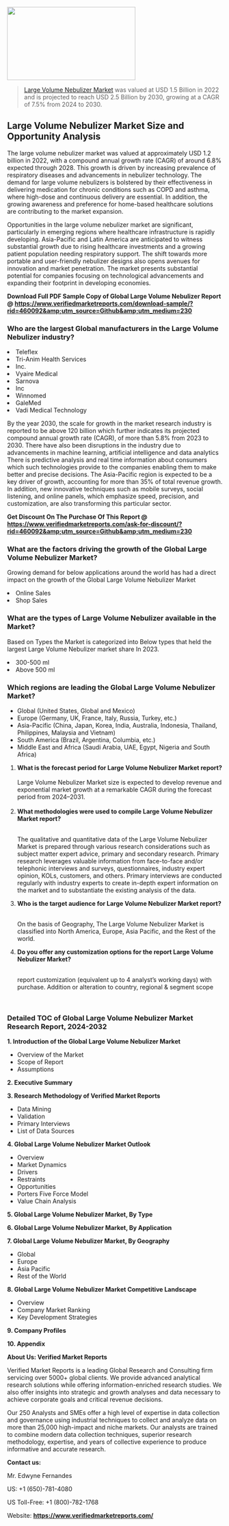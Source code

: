 <img src="https://ffe5etoiles.com/wp-content/uploads/2024/12/MST1-300x171.png" alt="" width="300" height="171" class="alignnone size-medium wp-image-20088" /><blockquote><p><p><a href="https://www.verifiedmarketreports.com/download-sample/?rid=460092&utm_source=Github&utm_medium=230" target="_blank">Large Volume Nebulizer Market</a> was valued at USD 1.5 Billion in 2022 and is projected to reach USD 2.5 Billion by 2030, growing at a CAGR of 7.5% from 2024 to 2030.</p></blockquote><p><h2>Large Volume Nebulizer Market Size and Opportunity Analysis</h2> <p>The large volume nebulizer market was valued at approximately USD 1.2 billion in 2022, with a compound annual growth rate (CAGR) of around 6.8% expected through 2028. This growth is driven by increasing prevalence of respiratory diseases and advancements in nebulizer technology. The demand for large volume nebulizers is bolstered by their effectiveness in delivering medication for chronic conditions such as COPD and asthma, where high-dose and continuous delivery are essential. In addition, the growing awareness and preference for home-based healthcare solutions are contributing to the market expansion.</p> <p>Opportunities in the large volume nebulizer market are significant, particularly in emerging regions where healthcare infrastructure is rapidly developing. Asia-Pacific and Latin America are anticipated to witness substantial growth due to rising healthcare investments and a growing patient population needing respiratory support. The shift towards more portable and user-friendly nebulizer designs also opens avenues for innovation and market penetration. The market presents substantial potential for companies focusing on technological advancements and expanding their footprint in developing economies.</p> </p><p class=""><strong>Download Full PDF Sample Copy of Global Large Volume Nebulizer Report @ <a href="https://www.verifiedmarketreports.com/download-sample/?rid=460092&amp;utm_source=Github&amp;utm_medium=230" target="_blank">https://www.verifiedmarketreports.com/download-sample/?rid=460092&amp;utm_source=Github&amp;utm_medium=230</a></strong></p><h3 id="" class="">Who are the largest Global manufacturers in the Large Volume Nebulizer industry?</h3><p><li>Teleflex</li><li> Tri-Anim Health Services</li><li> Inc.</li><li> Vyaire Medical</li><li> Sarnova</li><li> Inc</li><li> Winnomed</li><li> GaleMed</li><li> Vadi Medical Technology</li></p><div class=""><div class="" dir="" data-message-author-role="" data-message-id="" data-message-model-slug=""><div class=""><div class=""><div class=""><div class="" dir="" data-message-author-role="" data-message-id="" data-message-model-slug=""><div class=""><div class=""><p>By the year 2030, the scale for growth in the market research industry is reported to be above 120 billion which further indicates its projected compound annual growth rate (CAGR), of more than 5.8% from 2023 to 2030. There have also been disruptions in the industry due to advancements in machine learning, artificial intelligence and data analytics There is predictive analysis and real time information about consumers which such technologies provide to the companies enabling them to make better and precise decisions. The Asia-Pacific region is expected to be a key driver of growth, accounting for more than 35% of total revenue growth. In addition, new innovative techniques such as mobile surveys, social listening, and online panels, which emphasize speed, precision, and customization, are also transforming this particular sector.</p><p><strong>Get Discount On The Purchase Of This Report @&nbsp; <a href="https://www.verifiedmarketreports.com/ask-for-discount/?rid=460092&amp;utm_source=Github&amp;utm_medium=230" target="_blank">https://www.verifiedmarketreports.com/ask-for-discount/?rid=460092&amp;utm_source=Github&amp;utm_medium=230</a></strong></p></div></div></div></div></div></div></div></div><h3 id="" class="">What are the factors driving the growth of the Global Large Volume Nebulizer Market?</h3><p id="" class="">Growing demand for below applications around the world has had a direct impact on the growth of the Global Large Volume Nebulizer Market</p><p id="" class=""><li>Online Sales</li><li> Shop Sales</li></p><h3 id="" class="">What are the types of Large Volume Nebulizer available in the Market?</h3><p id="" class="">Based on Types the Market is categorized into Below types that held the largest Large Volume Nebulizer market share In 2023.</p><p id="" class=""><li>300-500 ml</li><li> Above 500 ml</li></p><h3 id="" class="">Which regions are leading the Global Large Volume Nebulizer Market?</h3><ul><li>Global (United States, Global and Mexico)</li><li>Europe (Germany, UK, France, Italy, Russia, Turkey, etc.)</li><li>Asia-Pacific (China, Japan, Korea, India, Australia, Indonesia, Thailand, Philippines, Malaysia and Vietnam)</li><li>South America (Brazil, Argentina, Columbia, etc.)</li><li>Middle East and Africa (Saudi Arabia, UAE, Egypt, Nigeria and South Africa)</li></ul><p><ol><li><strong>What is the forecast period for Large Volume Nebulizer Market report?<br /></strong><br /><span data-sheets-root="1" data-sheets-value="{&quot;1&quot;:2,&quot;2&quot;:&quot;XXXX size is expected to develop revenue and exponential market growth at a remarkable CAGR during the forecast period from 2024&ndash;2030.&quot;}" data-sheets-userformat="{&quot;2&quot;:12674,&quot;4&quot;:{&quot;1&quot;:2,&quot;2&quot;:16776960},&quot;10&quot;:2,&quot;11&quot;:0,&quot;15&quot;:&quot;Arial&quot;,&quot;16&quot;:12}">Large Volume Nebulizer Market size is expected to develop revenue and exponential market growth at a remarkable CAGR during the forecast period from 2024&ndash;2031.</span><br /><br /></li><li><strong>What methodologies were used to compile Large Volume Nebulizer Market report?<br /><br /></strong><p>The qualitative and quantitative data of the&nbsp;Large Volume Nebulizer Market is prepared through various research considerations such as subject matter expert advice, primary and secondary research. Primary research leverages valuable information from face-to-face and/or telephonic interviews and surveys, questionnaires, industry expert opinion, KOLs, customers, and others. Primary interviews are conducted regularly with industry experts to create in-depth expert information on the market and to substantiate the existing analysis of the data.&nbsp;</p></li><li><strong>Who is the target audience for Large Volume Nebulizer Market report?<br /><br /></strong><p>On the basis of Geography, The&nbsp;Large Volume Nebulizer Market is classified into North America, Europe, Asia Pacific, and the Rest of the world.</p></li><li><strong>Do you offer any customization options for the report Large Volume Nebulizer Market?<br /><br /></strong><p>report customization (equivalent up to 4 analyst&rsquo;s working days) with purchase. Addition or alteration to country, regional &amp; segment scope</p><p>&nbsp;</p></li></ol></p><h3 id="" class="">Detailed TOC of Global Large Volume Nebulizer Market Research Report, 2024-2032</h3><p id="" class=""><strong>1. Introduction of the Global Large Volume Nebulizer Market</strong></p><ul><li>Overview of the Market</li><li>Scope of Report</li><li>Assumptions</li></ul><p id="" class=""><strong>2. Executive Summary</strong></p><p id="" class=""><strong>3. Research Methodology of&nbsp;Verified Market Reports</strong></p><ul><li>Data Mining</li><li>Validation</li><li>Primary Interviews</li><li>List of Data Sources</li></ul><p id="" class=""><strong>4. Global Large Volume Nebulizer Market Outlook</strong></p><ul><li>Overview</li><li>Market Dynamics</li><li>Drivers</li><li>Restraints</li><li>Opportunities</li><li>Porters Five Force Model</li><li>Value Chain Analysis</li></ul><p id="" class=""><strong>5. Global Large Volume Nebulizer Market, By&nbsp;Type</strong></p><p id="" class=""><strong>6. Global Large Volume Nebulizer Market, By Application</strong></p><p id="" class=""><strong>7. Global Large Volume Nebulizer Market, By Geography</strong></p><ul><li>Global</li><li>Europe</li><li>Asia Pacific</li><li>Rest of the World</li></ul><p id="" class=""><strong>8. Global Large Volume Nebulizer Market Competitive Landscape</strong></p><ul><li>Overview</li><li>Company Market Ranking</li><li>Key Development Strategies</li></ul><p id="" class=""><strong>9. Company Profiles</strong></p><p id="" class=""><strong>10. Appendix</strong></p><p id="" class=""><strong>About Us: Verified Market Reports</strong></p><p id="" class="">Verified Market Reports is a leading Global Research and Consulting firm servicing over 5000+ global clients. We provide advanced analytical research solutions while offering information-enriched research studies. We also offer insights into strategic and growth analyses and data necessary to achieve corporate goals and critical revenue decisions.</p><p id="" class="">Our 250 Analysts and SMEs offer a high level of expertise in data collection and governance using industrial techniques to collect and analyze data on more than 25,000 high-impact and niche markets. Our analysts are trained to combine modern data collection techniques, superior research methodology, expertise, and years of collective experience to produce informative and accurate research.</p><p id="" class=""><strong>Contact us:</strong></p><p id="" class="">Mr. Edwyne Fernandes</p><p id="" class="">US: +1 (650)-781-4080</p><p id="" class="">US Toll-Free: +1 (800)-782-1768</p><p id="" class="">Website: <a target="" data-test-app-aware-link=""><strong>https://www.verifiedmarketreports.com/</strong></a></p>
